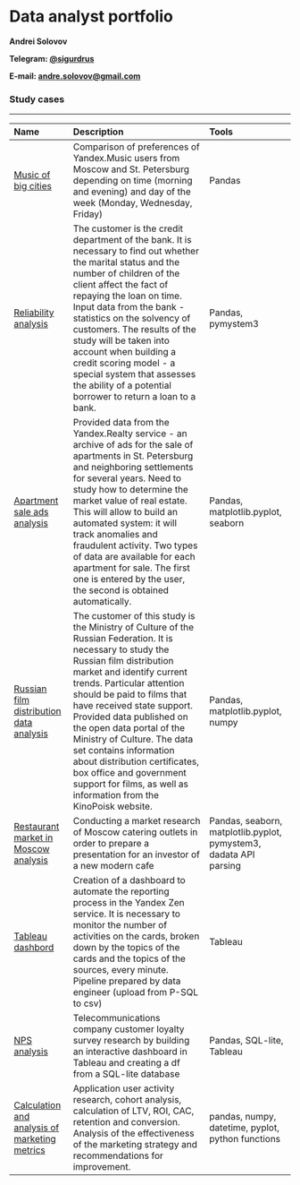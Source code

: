 # Data analyst portfolio
**Andrei Solovov**

**Telegram: [@sigurdrus](https://t.me/SigurdRus)**

**E-mail: andre.solovov@gmail.com**


### Study cases
--------------

|Name |Description |Tools |
|:--------|:--------|:---------|
|[Music of big cities](https://github.com/asolovov/asolovov_da_portfolio_en/tree/main/yandex_music)| Comparison of preferences of Yandex.Music users from Moscow and St. Petersburg depending on time (morning and evening) and day of the week (Monday, Wednesday, Friday)| Pandas|
|[Reliability analysis](https://github.com/asolovov/asolovov_da_portfolio_en/tree/main/reliability)| The customer is the credit department of the bank. It is necessary to find out whether the marital status and the number of children of the client affect the fact of repaying the loan on time. Input data from the bank - statistics on the solvency of customers. The results of the study will be taken into account when building a credit scoring model - a special system that assesses the ability of a potential borrower to return a loan to a bank.| Pandas, pymystem3 |
|[Apartment sale ads analysis](https://github.com/asolovov/asolovov_da_portfolio_en/tree/main/yandex_real_estate)| Provided data from the Yandex.Realty service - an archive of ads for the sale of apartments in St. Petersburg and neighboring settlements for several years. Need to study how to determine the market value of real estate. This will allow to build an automated system: it will track anomalies and fraudulent activity. Two types of data are available for each apartment for sale. The first one is entered by the user, the second is obtained automatically.| Pandas, matplotlib.pyplot, seaborn
|[Russian film distribution data analysis](https://github.com/asolovov/asolovov_da_portfolio_en/tree/main/mkrf) |The customer of this study is the Ministry of Culture of the Russian Federation. It is necessary to study the Russian film distribution market and identify current trends. Particular attention should be paid to films that have received state support. Provided data published on the open data portal of the Ministry of Culture. The data set contains information about distribution certificates, box office and government support for films, as well as information from the KinoPoisk website. |Pandas, matplotlib.pyplot, numpy
|[Restaurant market in Moscow analysis](https://github.com/asolovov/asolovov_portfolio/tree/main/rest_msk)|Conducting a market research of Moscow catering outlets in order to prepare a presentation for an investor of a new modern cafe |Pandas, seaborn, matplotlib.pyplot, pymystem3, dadata API parsing
|[Tableau dashbord](https://drive.google.com/file/d/1FKERHsq7k16moDtIC7fbJRzanXTchjb5/view?usp=sharing)|Creation of a dashboard to automate the reporting process in the Yandex Zen service. It is necessary to monitor the number of activities on the cards, broken down by the topics of the cards and the topics of the sources, every minute. Pipeline prepared by data engineer (upload from P-SQL to csv)| Tableau
|[NPS analysis](https://github.com/asolovov/asolovov_portfolio/tree/main/telecom_nps)|Telecommunications company customer loyalty survey research by building an interactive dashboard in Tableau and creating a df from a SQL-lite database| Pandas, SQL-lite, Tableau
|[Calculation and analysis of marketing metrics](https://github.com/asolovov/asolovov_portfolio/tree/main/marketing)|Application user activity research, cohort analysis, calculation of LTV, ROI, CAC, retention and conversion. Analysis of the effectiveness of the marketing strategy and recommendations for improvement.|pandas, numpy, datetime, pyplot, python functions
